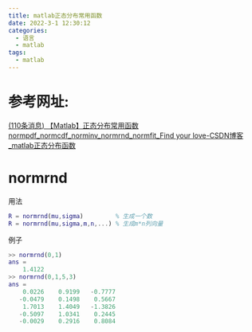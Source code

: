 ```yaml
---
title: matlab正态分布常用函数
date: 2022-3-1 12:30:12
categories:
  - 语言
  - matlab
tags:
  - matlab
---
```


# 参考网址:

  [(110条消息) 【Matlab】正态分布常用函数normpdf_normcdf_norminv_normrnd_normfit_Find your love-CSDN博客_matlab正态分布函数](https://blog.csdn.net/shanchuan2012/article/details/52901758?ops_request_misc=%7B%22request%5Fid%22%3A%22164603310116780265432441%22%2C%22scm%22%3A%2220140713.130102334.pc%5Fall.%22%7D&request_id=164603310116780265432441&biz_id=0&utm_medium=distribute.pc_search_result.none-task-blog-2~all~first_rank_ecpm_v1~rank_v31_ecpm-1-52901758.pc_search_insert_es_download&utm_term=normrnd&spm=1018.2226.3001.4187) 

# normrnd

用法

```matlab
R = normrnd(mu,sigma)         % 生成一个数
R = normrnd(mu,sigma,m,n,...) % 生成m*n列向量
```

例子

```matlab
>> normrnd(0,1)
ans =
    1.4122
>> normrnd(0,1,5,3)
ans =
    0.0226    0.9199   -0.7777
   -0.0479    0.1498    0.5667
    1.7013    1.4049   -1.3826
   -0.5097    1.0341    0.2445
   -0.0029    0.2916    0.8084
```

